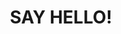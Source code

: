 ---
title : "SAY HELLO!"
bg_image: "images/backgrounds/contact-us-bg.jpg"
form_action: "https://enne1tqw667xor0.m.pipedream.net" # works with https://formspree
name: "Name"
email: "Email"
message: "Message"
submit: "Submit"


# custom style
custom_class: "" 
custom_attributes: "" 
custom_css: ""
---